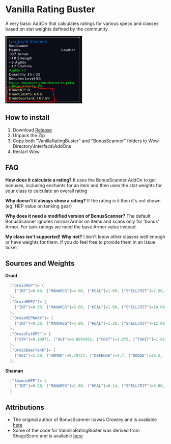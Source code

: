 
# Vanilla Rating Buster

A very basic AddOn that calculates ratings for various specs and classes based on stat weights defined by the community. 

![example_druid.png](VanillaRatingBuster/assets/example_druid.png)

## How to install

1. Download [Release](https://github.com/kxseven/VanillaRatingBuster/releases/latest)
2. Unpack the Zip
3. Copy both "VanillaRatingBuster" and "BonusScanner" folders to Wow-Directory\Interface\AddOns
4. Restart Wow


## FAQ

**How does it calculate a rating?**
It uses the BonusScanner AddOn to get bonuses, including enchants for an item and then uses the stat weights for your class to calculate an overall rating

**Why doesn't it always show a rating?**
If the rating is `0` then it's not shown (eg. HEP value on tanking gear)

**Why does it need a modified version of BonusScanner?**
The default BonusScanner ignores normal Armor on items and scans only for 'bonus' Armor. For tank ratings we need the base Armor value instead.

**My class isn't supported! Why not?**
I don't know other classes well enough or have weights for them. If you do feel free to provide them in an Issue ticket.


## Sources and Weights

**Druid**
```lua
  ["DruidHEP"]= {
    ["INT"]=0.60, ["MANAREG"]=4.00, ["HEAL"]=1.00, ["SPELLCRIT"]=7.50, ["SPI"]=0.30
  },
  ["DruidHEP2"]= {
    ["INT"]=0.30, ["MANAREG"]=3.00, ["HEAL"]=1.00, ["SPELLCRIT"]=10.00, ["SPI"]=0.45
  },
  ["DruidHEPNAXX"]= {
    ["INT"]=0.30, ["MANAREG"]=3.00, ["HEAL"]=1.20, ["SPELLCRIT"]=12.00, ["SPI"]=0.23
  },
  ["DruidCatDPS"]= {
    ["STR"]=0.19075, ["AGI"]=0.0893452, ["CRIT"]=1.875, ["TOHIT"]=1.811, ["ATTACKPOWER"]=0.0953333
  },
  ["DruidBearTank"]= {
    ["AGI"]=2.29, ["ARMOR"]=0.79727, ["DEFENSE"]=4.7, ["DODGE"]=39.5, ["STA"]=6.242
  },
```

**Shaman**
```lua
  ["ShamanHEP"]= {
    ["INT"]=0.20, ["MANAREG"]=1.00, ["HEAL"]=0.14, ["SPELLCRIT"]=0.00, ["SPI"]=0.00
  }
```


## Attributions

 - The original author of BonusScanner is/was Crowley and is available [here](https://wow.curseforge.com/projects/project-1352)
 - Some of the code for VannillaRatingBuster was derived from ShaguScore and is available [here](http://shagu.org/shagucollection/)
